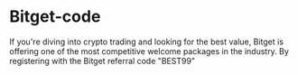 # Bitget-code
If you're diving into crypto trading and looking for the best value, Bitget is offering one of the most competitive welcome packages in the industry. By registering with the Bitget referral code "BEST99"
